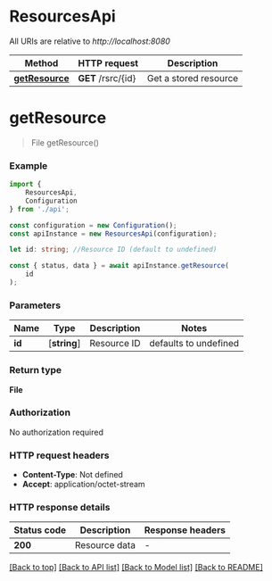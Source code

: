 # ResourcesApi

All URIs are relative to *http://localhost:8080*

|Method | HTTP request | Description|
|------------- | ------------- | -------------|
|[**getResource**](#getresource) | **GET** /rsrc/{id} | Get a stored resource|

# **getResource**
> File getResource()


### Example

```typescript
import {
    ResourcesApi,
    Configuration
} from './api';

const configuration = new Configuration();
const apiInstance = new ResourcesApi(configuration);

let id: string; //Resource ID (default to undefined)

const { status, data } = await apiInstance.getResource(
    id
);
```

### Parameters

|Name | Type | Description  | Notes|
|------------- | ------------- | ------------- | -------------|
| **id** | [**string**] | Resource ID | defaults to undefined|


### Return type

**File**

### Authorization

No authorization required

### HTTP request headers

 - **Content-Type**: Not defined
 - **Accept**: application/octet-stream


### HTTP response details
| Status code | Description | Response headers |
|-------------|-------------|------------------|
|**200** | Resource data |  -  |

[[Back to top]](#) [[Back to API list]](../README.md#documentation-for-api-endpoints) [[Back to Model list]](../README.md#documentation-for-models) [[Back to README]](../README.md)

